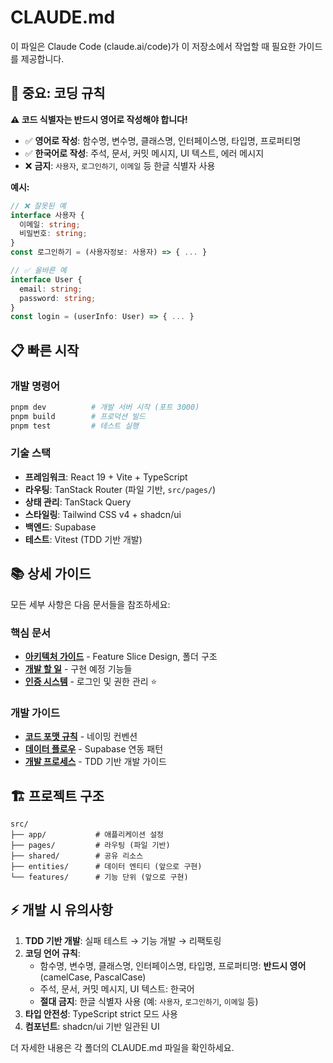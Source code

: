 # CLAUDE.md

이 파일은 Claude Code (claude.ai/code)가 이 저장소에서 작업할 때 필요한 가이드를 제공합니다.

## 🚨 중요: 코딩 규칙

**⚠️ 코드 식별자는 반드시 영어로 작성해야 합니다!**

- ✅ **영어로 작성**: 함수명, 변수명, 클래스명, 인터페이스명, 타입명, 프로퍼티명
- ✅ **한국어로 작성**: 주석, 문서, 커밋 메시지, UI 텍스트, 에러 메시지
- ❌ **금지**: `사용자`, `로그인하기`, `이메일` 등 한글 식별자 사용

**예시:**
```typescript
// ❌ 잘못된 예
interface 사용자 {
  이메일: string;
  비밀번호: string;
}
const 로그인하기 = (사용자정보: 사용자) => { ... }

// ✅ 올바른 예
interface User {
  email: string;
  password: string;
}
const login = (userInfo: User) => { ... }
```

## 📋 빠른 시작

### 개발 명령어

```bash
pnpm dev          # 개발 서버 시작 (포트 3000)
pnpm build        # 프로덕션 빌드
pnpm test         # 테스트 실행
```

### 기술 스택

- **프레임워크**: React 19 + Vite + TypeScript
- **라우팅**: TanStack Router (파일 기반, `src/pages/`)
- **상태 관리**: TanStack Query
- **스타일링**: Tailwind CSS v4 + shadcn/ui
- **백엔드**: Supabase
- **테스트**: Vitest (TDD 기반 개발)

## 📚 상세 가이드

모든 세부 사항은 다음 문서들을 참조하세요:

### 핵심 문서
- **[아키텍처 가이드](./docs/architecture.md)** - Feature Slice Design, 폴더 구조
- **[개발 할 일](./docs/todo.md)** - 구현 예정 기능들
- **[인증 시스템](./docs/authentication.md)** - 로그인 및 권한 관리 ⭐

### 개발 가이드
- **[코드 포맷 규칙](./docs/code-format.md)** - 네이밍 컨벤션
- **[데이터 플로우](./docs/data-flow.md)** - Supabase 연동 패턴
- **[개발 프로세스](./docs/develop-process.md)** - TDD 기반 개발 가이드

## 🏗️ 프로젝트 구조

```
src/
├── app/           # 애플리케이션 설정
├── pages/         # 라우팅 (파일 기반)
├── shared/        # 공유 리소스
├── entities/      # 데이터 엔티티 (앞으로 구현)
└── features/      # 기능 단위 (앞으로 구현)
```

## ⚡ 개발 시 유의사항

1. **TDD 기반 개발**: 실패 테스트 → 기능 개발 → 리팩토링
2. **코딩 언어 규칙**:
   - 함수명, 변수명, 클래스명, 인터페이스명, 타입명, 프로퍼티명: **반드시 영어** (camelCase, PascalCase)
   - 주석, 문서, 커밋 메시지, UI 텍스트: 한국어
   - **절대 금지**: 한글 식별자 사용 (예: `사용자`, `로그인하기`, `이메일` 등)
3. **타입 안전성**: TypeScript strict 모드 사용
4. **컴포넌트**: shadcn/ui 기반 일관된 UI

더 자세한 내용은 각 폴더의 CLAUDE.md 파일을 확인하세요.

